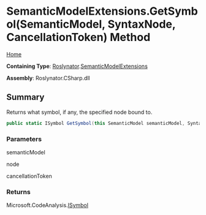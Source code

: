 # SemanticModelExtensions\.GetSymbol\(SemanticModel, SyntaxNode, CancellationToken\) Method

[Home](../../../README.md)

**Containing Type**: [Roslynator](../../README.md)\.[SemanticModelExtensions](../README.md)

**Assembly**: Roslynator\.CSharp\.dll

## Summary

Returns what symbol, if any, the specified node bound to\.

```csharp
public static ISymbol GetSymbol(this SemanticModel semanticModel, SyntaxNode node, CancellationToken cancellationToken = default(CancellationToken))
```

### Parameters

semanticModel



node



cancellationToken



### Returns

Microsoft\.CodeAnalysis\.[ISymbol](https://docs.microsoft.com/en-us/dotnet/api/microsoft.codeanalysis.isymbol)

